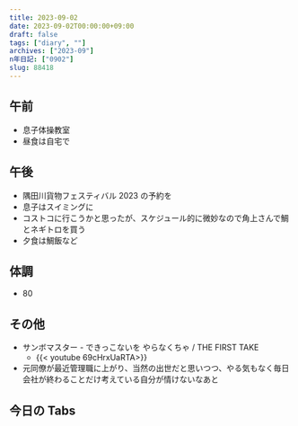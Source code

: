 ```yaml
---
title: 2023-09-02
date: 2023-09-02T00:00:00+09:00
draft: false
tags: ["diary", ""]
archives: ["2023-09"]
n年日記: ["0902"]
slug: 88418
---
```


## 午前

- 息子体操教室
- 昼食は自宅で

## 午後

- 隅田川貨物フェスティバル 2023 の予約を
- 息子はスイミングに
- コストコに行こうかと思ったが、スケジュール的に微妙なので角上さんで鯛とネギトロを買う
- 夕食は鯛飯など

## 体調

- 80

## その他

- サンボマスター - できっこないを やらなくちゃ / THE FIRST TAKE
  - {{< youtube  69cHrxUaRTA>}}
- 元同僚が最近管理職に上がり、当然の出世だと思いつつ、やる気もなく毎日会社が終わることだけ考えている自分が情けないなあと

## 今日の Tabs
